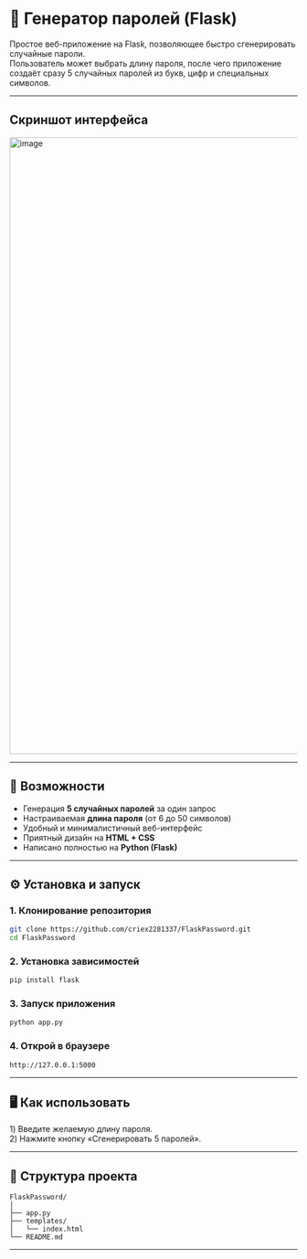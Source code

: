 # 🔐 **Генератор паролей (Flask)**

Простое веб-приложение на Flask, позволяющее быстро сгенерировать случайные пароли.  
Пользователь может выбрать длину пароля, после чего приложение создаёт сразу 5 случайных паролей из букв, цифр и специальных символов.

---

## **Скриншот интерфейса**
<img width="1920" height="1080" alt="image" src="https://github.com/user-attachments/assets/079db33c-4d20-430c-8dde-66f905f50562" />

---

## 🚀 **Возможности**

- Генерация **5 случайных паролей** за один запрос  
- Настраиваемая **длина пароля** (от 6 до 50 символов)  
- Удобный и минималистичный веб-интерфейс  
- Приятный дизайн на **HTML + CSS**  
- Написано полностью на **Python (Flask)**  

---

## ⚙️ **Установка и запуск**

### 1. Клонирование репозитория
```bash
git clone https://github.com/criex2281337/FlaskPassword.git
cd FlaskPassword
```

### 2. Установка зависимостей
```bash
pip install flask
```

### 3. Запуск приложения
```bash
python app.py
```

### 4. Открой в браузере
```
http://127.0.0.1:5000
```

---

## 🖥 **Как использовать**

1️) Введите желаемую длину пароля.  
2️) Нажмите кнопку «Сгенерировать 5 паролей».  

---

## 📁 **Структура проекта**

```
FlaskPassword/
│
├── app.py
├── templates/
│   └── index.html
└── README.md
```

---
